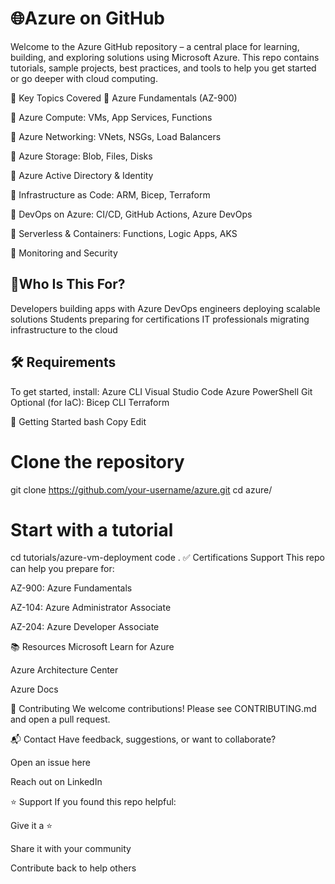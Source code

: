  # 🌐Azure on GitHub
Welcome to the Azure GitHub repository – a central place for learning, building, and exploring solutions using Microsoft Azure. This repo contains tutorials, sample projects, best practices, and tools to help you get started or go deeper with cloud computing.

🎯 Key Topics Covered
🔹 Azure Fundamentals (AZ-900)

🔹 Azure Compute: VMs, App Services, Functions

🔹 Azure Networking: VNets, NSGs, Load Balancers

🔹 Azure Storage: Blob, Files, Disks

🔹 Azure Active Directory & Identity

🔹 Infrastructure as Code: ARM, Bicep, Terraform

🔹 DevOps on Azure: CI/CD, GitHub Actions, Azure DevOps

🔹 Serverless & Containers: Functions, Logic Apps, AKS

🔹 Monitoring and Security

## 🧠Who Is This For?
Developers building apps with Azure
DevOps engineers deploying scalable solutions
Students preparing for certifications
IT professionals migrating infrastructure to the cloud

## 🛠️ Requirements
To get started, install:
Azure CLI
Visual Studio Code
Azure PowerShell
Git
Optional (for IaC):
Bicep CLI
Terraform

🚀 Getting Started
bash
Copy
Edit
# Clone the repository
git clone https://github.com/your-username/azure.git
cd azure/

# Start with a tutorial
cd tutorials/azure-vm-deployment
code .
✅ Certifications Support
This repo can help you prepare for:

AZ-900: Azure Fundamentals

AZ-104: Azure Administrator Associate

AZ-204: Azure Developer Associate

📚 Resources
Microsoft Learn for Azure

Azure Architecture Center

Azure Docs

🤝 Contributing
We welcome contributions! Please see CONTRIBUTING.md and open a pull request.

📬 Contact
Have feedback, suggestions, or want to collaborate?

Open an issue here

Reach out on LinkedIn

⭐ Support
If you found this repo helpful:

Give it a ⭐

Share it with your community

Contribute back to help others


